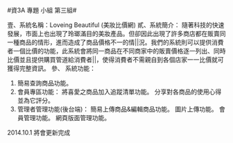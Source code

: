 #資3A 專題 小組 第三組#

壹、系統名稱：Loveing Beautiful (美妝比價網)
貳、系統簡介：
  隨著科技的快速發展，市面上也出現了玲瑯滿目的美妝產品。但卻因此出現了許多商店都在販賣同一種商品的情形，進而造成了商品價格不一的情||況。我們的系統則可以提供消費者一個比價的功能，此系統會將同一商品在不同商家中的販賣價格逐一列出、同時比價並且提供購買管道給消費者||，使得消費者不需親自到各個店家一一比價就可獲得完整資訊。
參、	系統功能：
1.	簡易查詢商品功能。
2.	會員專區功能：
 	將喜愛之商品加入追蹤清單功能。
 	分享對各商品的使用心得並為它評分。
3.	管理者管理功能(後台端)：
 	簡易上傳商品&編輯商品功能。
 	圖片上傳功能。
 	會員管理功能。
 	網頁版面管理功能。


2014.10.1 將會更新完成
